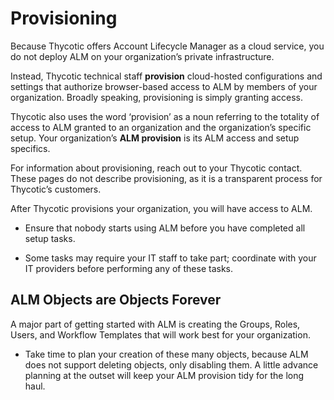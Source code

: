 ﻿[title]: # (Provisioning)
[tags]: # (Account Lifecycle Manager,ALM,Active Directory,)
[priority]: # (5100)

# Provisioning

Because Thycotic offers Account Lifecycle Manager as a cloud service, you do not deploy ALM on your organization’s private infrastructure.

Instead, Thycotic technical staff **provision** cloud-hosted configurations and settings that authorize browser-based access to ALM by members of your organization. Broadly speaking, provisioning is simply granting access.

Thycotic also uses the word ‘provision’ as a noun referring to the totality of access to ALM granted to an organization and the organization’s specific setup. Your organization’s **ALM provision** is its ALM access and setup specifics.

For information about provisioning, reach out to your Thycotic contact. These pages do not describe provisioning, as it is a transparent process for Thycotic’s customers.

After Thycotic provisions your organization, you will have access to ALM.

* Ensure that nobody starts using ALM before you have completed all setup tasks.

* Some tasks may require your IT staff to take part; coordinate with your IT providers before performing any of these tasks.

## ALM Objects are Objects Forever

A major part of getting started with ALM is creating the Groups, Roles, Users, and Workflow Templates that will work best for your organization.

* Take time to plan your creation of these many objects, because ALM does not support deleting objects, only disabling them. A little advance planning at the outset will keep your ALM provision tidy for the long haul.




